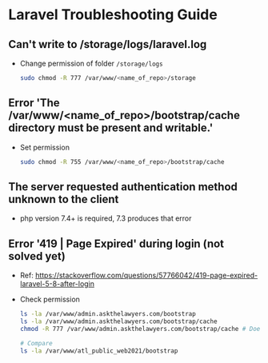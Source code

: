 # Laravel Troubleshooting Guide


## Can't write to /storage/logs/laravel.log

* Change permission of folder `/storage/logs`

  ```sh
  sudo chmod -R 777 /var/www/<name_of_repo>/storage
  ```


## Error 'The /var/www/<name_of_repo>/bootstrap/cache directory must be present and writable.'

* Set permission

  ```sh
  sudo chmod -R 755 /var/www/<name_of_repo>/bootstrap/cache
  ```


## The server requested authentication method unknown to the client

* php version 7.4+ is required, 7.3 produces that error


## Error '419 | Page Expired' during login (not solved yet)

* Ref: https://stackoverflow.com/questions/57766042/419-page-expired-laravel-5-8-after-login

* Check permission

  ```sh
  ls -la /var/www/admin.askthelawyers.com/bootstrap
  ls -la /var/www/admin.askthelawyers.com/bootstrap/cache
  chmod -R 777 /var/www/admin.askthelawyers.com/bootstrap/cache # Does not solve

  # Compare
  ls -la /var/www/atl_public_web2021/bootstrap

  ```